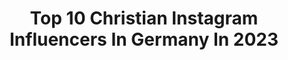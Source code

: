 ---
title: Top 10 Christian Instagram Influencers In Germany In 2023
description: >-
  Find top christian Instagram influencers in Germany in 2023. Most popular hashtags: #fitness #summervibes #happy #fun.
platform: Instagram
hits: 543
text_top: See the top-rated Instagram accounts on inBeat.
text_bottom: Our database holds 543 Instagram influencers like this in Germany for you to collaborate.
profiles:
  - username: "orangello_i30n"
    fullname: >-
      Christian
    bio: >-
      ◾️ 🙋🏻‍♂️Privat: @christian_koe92 ◾️ ◾️Partner: @liquid_elements_original◾️ ❌10% Rabatt mit dem Code: Orangello ❌
    location: "Germany"
    followers: 16502
    engagement: 1476
    commentsToLikes: 0.010035
    id: ck0ttjke7307t0i191f13xbem
    verified: false
    hashtags: "#du, #germany, #remus, #orange"
  - username: "christianlindner"
    fullname: >-
      Christian Lindner
    bio: >-
      🏢 Bundesminister der Finanzen 🤳Chef von @fdp. 🎧 Podcast @spotify: CL+. 📲 christian.lindner@fdp.de 📍 Berlin
    location: "Germany"
    followers: 364919
    engagement: 216
    commentsToLikes: 0.035443
    id: ck0twafkcemez0i19ne6t0j6h
    verified: true
    hashtags: "#deutschlandticket, #commonframework, #emsland, #ukraine"
  - username: "goethes_welt"
    fullname: >-
      Goethes Welt
    bio: >-
      Sophia 👱🏻‍♀️& Christian🧔🏻📸 Goethe SL (5)🐴 Chevalior (1 ) 🦄 Hugo (6)🐶 Paul (5) 🐶 lennox (🐶🌈4) Lotte (12 Wochen) 🐶 🇩🇪#ponypower #ponyrider
    location: "Germany"
    followers: 33792
    engagement: 638
    commentsToLikes: 0.089014
    id: ck0w1joczjoig0i196zew7juz
    verified: false
    hashtags: "#herzenspferd, #lovemypony, #buckskin, #goldpony"
  - username: "hello.its.me.anni"
    fullname: >-
      Anni
    bio: >-
      Lifestyle • Mom • Fashion ↑ Daily Story’s ♡ Wifey of @hello.its.me.christian ✨Das Leben ist zu kurz um wenig Nudeln zu essen ✨
    location: "Germany"
    followers: 40213
    engagement: 587
    commentsToLikes: 0.023814
    id: ck6u18ii2k8hh0j71aer6lw4s
    verified: false
    hashtags: "#gl, #happy, #outfitlook, #sonnenblumenfeld"
  - username: "vonguteneltern"
    fullname: >-
      Von guten Eltern
    bio: >-
      Hebammenwissen & Elterngedanken von Anja & Christian Gaca aus Berlin Eltern von drei Töchtern & einem Sohn #vonguteneltern & Neues auf dem Blog ⬇️
    location: "Germany"
    followers: 26142
    engagement: 261
    commentsToLikes: 0.072362
    id: ck5zkwmitkase0i142otqr8xu
    verified: false
    hashtags: "#elternsein, #hebamme, #linkinbio, #geburt"
  - username: "christianfeist_official"
    fullname: >-
      Christian Feist
    bio: >-
      https://christianfeist.net
    location: "Germany"
    followers: 21329
    engagement: 498
    commentsToLikes: 0.020764
    id: ckaoyfeyyhanv0i789q1vb8xo
    verified: true
    hashtags: "#kauftdatteil, #dasdingis3malinsfeuergefallen, #lockdownlyrik, #krass"
  - username: "c.karsunke"
    fullname: >-
      Chris | Immomakler & Model
    bio: >-
      Creating my own #positive world 🚀 • ❤️ @alinasncr 🏠 @finehouses.de 📍 Frankfurt am Main ✉️ christian-karsunke@web.de
    location: "Germany"
    followers: 124662
    engagement: 389
    commentsToLikes: 0.027300
    id: ck5q77e5a09qi0i11vlj8998h
    verified: false
    hashtags: "#goodvibes, #fitness, #menwithstyle, #sun"
  - username: "liebeslauftagebuch"
    fullname: >-
      Liebes Lauftagebuch
    bio: >-
      ❤ #LiebesLauftagebuch 👟 @brooksrunningde RunHappyTeam 🍌 #brooksrunhappyteam 💪🏽 @brandlnutrition "christian10" 🕧 10k • 35:55 🕜 21k • 1:22 🕞 42k • 3:06
    location: "Germany"
    followers: 8860
    engagement: 1853
    commentsToLikes: 0.031996
    id: ck8tc3uchy6mo0j782n7o43sg
    verified: false
    hashtags: "#nevernotrunning, #runnerslife, #runlikeapro, #laufen"
  - username: "sunita_ramic"
    fullname: >-
      𝗦𝗨𝗡𝗜𝗧𝗔 𝗙𝗔𝗦𝗛𝗜𝗢𝗡𝗕𝗟𝗢𝗚𝗚𝗘𝗥
    bio: >-
      ★ 𝓕𝓻𝓮𝓮 𝓼𝓹𝓲𝓻𝓲𝓽 & Mama #alittlebitof_sunita 📸 all photos made @christian_schuetz
    location: "Germany"
    followers: 27512
    engagement: 155
    commentsToLikes: 0.021469
    id: ckap9hjt1sn790i78dzy8ahiq
    verified: false
    hashtags: "#italia, #pesaro, #familytime, #summervibes"
  - username: "type.arno"
    fullname: >-
      Arno 📸
    bio: >-
      Model & Influencer Germany ❤ Animals, Sport, Cook 166/43 Acc. runs by mom @christiane.photography ⛔ Don't use pics without perm DM for collab. or ⬇️
    location: "Germany"
    followers: 53023
    engagement: 547
    commentsToLikes: 0.025889
    id: ck0u7x94o60l90i19bw2xctg9
    verified: false
    hashtags: "#influence, #piano, #kidsmodel, #cool"
---